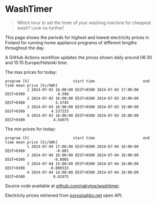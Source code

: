 
# WashTimer

> Which hour to set the timer of your washing machine for cheapest wash? Look no further!

This page shows the periods for highest and lowest electricity prices in Finland 
for running home appliance programs of different lengths throughout the day. 

A GitHub Actions workflow updates the prices shown daily around 06:30 and 15:15 Europe/Helsinki time.

The max prices for today:

	program [h]                    start time                      end time mean price [€c/kWh]
	          1 2024-07-03 16:00:00 EEST+0300 2024-07-03 17:00:00 EEST+0300               4.598
	          2 2024-07-03 16:00:00 EEST+0300 2024-07-03 18:00:00 EEST+0300              4.5745
	          3 2024-07-03 16:00:00 EEST+0300 2024-07-03 19:00:00 EEST+0300            4.537333
	          4 2024-07-03 16:00:00 EEST+0300 2024-07-03 20:00:00 EEST+0300             4.54075

The min prices for today:

	program [h]                    start time                      end time mean price [€c/kWh]
	          1 2024-07-04 17:00:00 EEST+0300 2024-07-04 18:00:00 EEST+0300              -0.001
	          2 2024-07-04 16:00:00 EEST+0300 2024-07-04 18:00:00 EEST+0300             -0.0005
	          3 2024-07-04 15:00:00 EEST+0300 2024-07-04 18:00:00 EEST+0300           -0.000333
	          4 2024-07-04 14:00:00 EEST+0300 2024-07-04 18:00:00 EEST+0300             0.02975


Source code available at [github.com/nakytoe/washtimer](https://github.com/nakytoe/washtimer).

Electricity prices retrieved from [porssisahko.net](https://porssisahko.net/api) open API.
